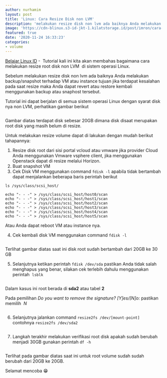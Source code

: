 ```yaml
---
author: nurhamim
layout: post
title: 'Linux: Cara Resize Disk non LVM'
description: 'melakukan resize disk non lvm ada baiknya Anda melakukan backup/snapshot terhadap VM atau instance tujuan jika terdapat kesalahan pada saat resize maka Anda dapat revert atau restore kembali menggunakan backup atau snaphost tersebut'
image: 'https://cdn-blinux.s3-id-jkt-1.kilatstorage.id/post/imron/cara-resize-disk-non-lvm.png'
featured: true
date: '2020-11-24 16:33:23'
categories:
- volume
---
```


[Belajar Linux ID](/) - &nbsp;Tutorial kali ini kita akan membahas bagaimana cara melakukan resize root disk non LVM &nbsp;di sistem operasi Linux.

Sebelum melakukan resize disk non lvm ada baiknya Anda melakukan backup/snapshot terhadap VM atau instance tujuan jika terdapat kesalahan pada saat resize maka Anda dapat revert atau restore kembali menggunakan backup atau snaphost tersebut.

<!--kg-card-begin: html--><script async src="https://pagead2.googlesyndication.com/pagead/js/adsbygoogle.js"></script><ins class="adsbygoogle" style="display:block; text-align:center;" data-ad-layout="in-article" data-ad-format="fluid" data-ad-client="ca-pub-1515372853161377" data-ad-slot="1986938311"></ins><script>
     (adsbygoogle = window.adsbygoogle || []).push({});
</script><!--kg-card-end: html-->

Tutorial ini dapat berjalan di semua sistem operasi Linux dengan syarat disk nya non LVM, perhatikan gambar berikut

<figure class="kg-card kg-image-card"><img src="/content/images/2020/11/image-24.png" class="kg-image" alt srcset="/content/images/size/w600/2020/11/image-24.png 600w, /content/images/2020/11/image-24.png 717w"></figure>

Gambar diatas terdapat disk sebesar 20GB dimana disk disaat merupakan root disk yang masih belum di resize.

Untuk melakukan resize volume dapat di lakukan dengan mudah berikut tahapannya:

1. Resize disk root dari sisi portal vcloud atau vmware jika provider Cloud Anda menggunakan Vmware vsphere client, jika menggunakan Openstack dapat di resize melalui Horizon. 
2. Buat snapshot VM
3. Cek Disk VM menggunakan command `fdisk -l` apabila tidak bertambah dapat menjalankan beberapa baris perintah berikut
<!--kg-card-begin: markdown-->

    ls /sys/class/scsi_host/
    
    echo "- - -" > /sys/class/scsi_host/host0/scan
    echo "- - -" > /sys/class/scsi_host/host1/scan
    echo "- - -" > /sys/class/scsi_host/host2/scan
    echo "- - -" > /sys/class/scsi_host/host3/scan
    echo "- - -" > /sys/class/scsi_host/host4/scan
    echo "- - -" > /sys/class/scsi_host/host5/scan

<!--kg-card-end: markdown-->

Atau Anda dapat reboot VM atau instance nya.

4. Cek kembali disk VM menggunakan command `fdisk -l`

<figure class="kg-card kg-image-card"><img src="/content/images/2020/11/image-25.png" class="kg-image" alt></figure>

Terlihat gambar diatas saat ini disk root sudah bertambah dari 20GB ke 30 GB

5. Selanjutnya ketikan perintah `fdisk /dev/sda` pastikan Anda tidak salah menghapus yang benar, silakan cek terlebih dahulu menggunakan perintah &nbsp;`lsblk`

<figure class="kg-card kg-image-card"><img src="/content/images/2020/11/image-26.png" class="kg-image" alt srcset="/content/images/size/w600/2020/11/image-26.png 600w, /content/images/2020/11/image-26.png 647w"></figure>

Dalam kasus ini root berada di **sda2** atau tabel **2**

<!--kg-card-begin: html--><script async src="https://pagead2.googlesyndication.com/pagead/js/adsbygoogle.js"></script><ins class="adsbygoogle" style="display:block; text-align:center;" data-ad-layout="in-article" data-ad-format="fluid" data-ad-client="ca-pub-1515372853161377" data-ad-slot="4684565489"></ins><script>
     (adsbygoogle = window.adsbygoogle || []).push({});
</script><!--kg-card-end: html-->

Pada pemilihan _Do you want to remove the signature? [Y]es/[N]o:_ pastikan memilih &nbsp;_N_

<figure class="kg-card kg-image-card"><img src="/content/images/2020/11/image-27.png" class="kg-image" alt srcset="/content/images/size/w600/2020/11/image-27.png 600w, /content/images/2020/11/image-27.png 864w" sizes="(min-width: 720px) 720px"></figure>

6. Selanjutnya jalankan command `resize2fs /dev/[mount-point]` contohnya `resize2fs /dev/sda2`

<figure class="kg-card kg-image-card"><img src="/content/images/2020/11/image-28.png" class="kg-image" alt></figure>

7. Langkah terakhir melakukan verifikasi root disk apakah sudah berubah menjadi 30GB gunakan perintah `df -h`

<figure class="kg-card kg-image-card"><img src="/content/images/2020/11/image-29.png" class="kg-image" alt></figure>

Terlihat pada gambar diatas saat ini untuk root volume sudah sudah berubah dari 20GB ke 20GB.

Selamat mencoba 😁

